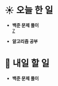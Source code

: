 # ☀️ 오늘 한 일

- **백준 문제 풀이**<br>
  [Z](https://www.acmicpc.net/problem/1074)

- **알고리즘 공부**

# 🚩 내일 할 일

- **백준 문제 풀이**
